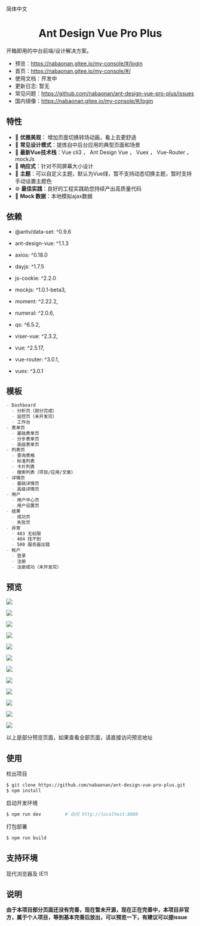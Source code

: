  简体中文 

<h1 align="center">Ant Design Vue Pro Plus</h1>


开箱即用的中台前端/设计解决方案。

- 预览：https://nabaonan.gitee.io/my-console/#/login
- 首页：https://nabaonan.gitee.io/my-console/#/
- 使用文档：开发中
- 更新日志: 暂无
- 常见问题：https://github.com/nabaonan/ant-design-vue-pro-plus/issues
- 国内镜像：https://nabaonan.gitee.io/my-console/#/login

## 特性

- :gem: **优雅美观**： 增加页面切换转场动画，看上去更舒适
- :triangular_ruler: **常见设计模式**：提炼自中后台应用的典型页面和场景
- :rocket: **最新Vue技术栈**：Vue cli3 ， Ant Design Vue ， Vuex ， Vue-Router ，mockJs
- :iphone: **响应式**：针对不同屏幕大小设计
- :art: **主题**：可以自定义主题，默认为Vue绿，暂不支持动态切换主题，暂时支持手动设置主题色
- :gear: **最佳实践**：良好的工程实践助您持续产出高质量代码
- :1234: **Mock 数据**：本地模拟ajax数据

## 依赖

- @antv/data-set: ^0.9.6

- ant-design-vue: ^1.1.3

- axios: ^0.18.0

- dayjs: ^1.7.5

- js-cookie: ^2.2.0

- mockjs: ^1.0.1-beta3,

- moment: ^2.22.2,

- numeral: ^2.0.6,

- qs: ^6.5.2,

- viser-vue: ^2.3.2,

- vue: ^2.5.17,

- vue-router: ^3.0.1,

- vuex: ^3.0.1


## 模板

```markdown
- Dashboard
  - 分析页（部分完成）
  - 监控页（未开发完）
  - 工作台
- 表单页
  - 基础表单页
  - 分步表单页
  - 高级表单页
- 列表页
  - 查询表格
  - 标准列表
  - 卡片列表
  - 搜索列表（项目/应用/文章）
- 详情页
  - 基础详情页
  - 高级详情页
- 用户
  - 用户中心页
  - 用户设置页
- 结果
  - 成功页
  - 失败页
- 异常
  - 403 无权限
  - 404 找不到
  - 500 服务器出错
- 帐户
  - 登录
  - 注册
  - 注册成功（未开发完）
```

## 预览

![](https://github.com/nabaonan/ant-design-vue-pro-plus/blob/master/doc-images/login.png)

![](https://github.com/nabaonan/ant-design-vue-pro-plus/blob/master/doc-images/registe.png)

![](https://github.com/nabaonan/ant-design-vue-pro-plus/blob/master/doc-images/analysis.png)

![](https://github.com/nabaonan/ant-design-vue-pro-plus/blob/master/doc-images/workplace.png)

![](https://github.com/nabaonan/ant-design-vue-pro-plus/blob/master/doc-images/step-form.png)

![](https://github.com/nabaonan/ant-design-vue-pro-plus/blob/master/doc-images/list-article.png)

![](https://github.com/nabaonan/ant-design-vue-pro-plus/blob/master/doc-images/list-project.png)

![](https://github.com/nabaonan/ant-design-vue-pro-plus/blob/master/doc-images/list-app.png)

![](https://github.com/nabaonan/ant-design-vue-pro-plus/blob/master/doc-images/exception-403.png)

![](https://github.com/nabaonan/ant-design-vue-pro-plus/blob/master/doc-images/account-center.png)

![](https://github.com/nabaonan/ant-design-vue-pro-plus/blob/master/doc-images/account-setting.png)

![](https://github.com/nabaonan/ant-design-vue-pro-plus/blob/master/doc-images/result-success.png)

以上是部分预览页面，如果查看全部页面，请直接访问预览地址

## 使用

检出项目

```bash
$ git clone https://github.com/nabaonan/ant-design-vue-pro-plus.git
$ npm install 
```

启动开发环境

```bash
$ npm run dev         # 访问 http://localhost:8086
```

打包部署

```bash
$ npm run build
```

## 支持环境

现代浏览器及 IE11

## 说明

**由于本项目部分页面还没有完善，现在暂未开源，现在正在完善中，本项目非官方，属于个人项目，等到基本完善后放出，可以预览一下，有建议可以提issue**